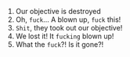 1. Our objective is destroyed
2. Oh, `fuck`... A blown up, `fuck` this!
3. `Shit`, they took out our objective!
4. We lost it! It `fucking` blown up!
5. What the `fuck`?! Is it gone?!